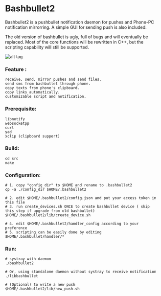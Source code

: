 Bashbullet2  
===================================  
 Bashbullet2 is a pushbullet notification daemon for pushes and Phone-PC notification mirrorring.
 A simple GUI for sending push is also included.
  
 The old version of bashbullet is ugly, full of bugs and will eventually be replaced.
 Most of the core functions will be rewritten in C++, but the scripting capability will still be supported.

![alt tag](https://boteium.github.io/bashbullet2/bashbullet_systray_inbox.png)

### Feature :   
	receive, send, mirror pushes and send files.   
	send sms from bashbullet through phone.   
	copy texts from phone's clipboard.   
	copy links automatically.   
	customizable script and notification.   
  
### Prerequisite:   
	libnotify   
	websocketpp  
	curl  
	yad   
	xclip (clipboard support)  
    
### Build:  
	cd src   
	make   
   
### Configuration:   
	# 1. copy "config_dir" to $HOME and rename to .bashbullet2   
	cp -a ./config_dir $HOME/.bashbullet2   
   
	# 2. edit $HOME/.bashbullet2/config.json and put your access token in this file   
	# 3. run create_devices.sh ONCE to create bashbullet device ( skip this step if upgrade from old bashbullet)   
	$HOME/.bashbullet2/lib/create_device.sh   
   
	# 4. edit $HOME/.bashbullet2/handler_config according to your preference   
	# 5. scripting can be easily done by editing $HOME/.bashbullet/handler/*   
   
### Run:   
	# systray with daemon   
	./bashbullet2   
   
	# Or, using standalone daemon without systray to receive notification   
	./libbashbullet   
   
	# (Optional) to write a new push   
	$HOME/.bashbullet2/lib/new_push.sh   
